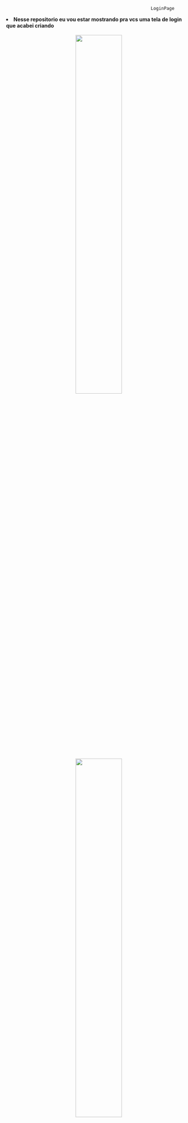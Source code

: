                                                            LoginPage
     
   <li> <b>Nesse repositorio eu vou estar mostrando pra vcs uma tela de login que acabei criando

<div  align="center">
  <br>
<img src="https://cdn.discordapp.com/attachments/960041863891521606/985667992677412914/unknown.png" width="50%" />
<br>
  <br>
  <img src="https://cdn.discordapp.com/attachments/960041863891521606/985668050294550538/unknown.png" width="50%" />
<li> Imagem da tela de login produzida.</i> Confira a página do projeto <a href="https://lxrdknowkill.github.io/DIno-testing/" target="_blank">Nesse link</a>
<hr>
</div>
